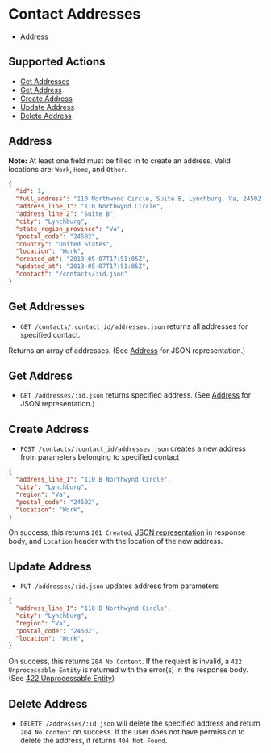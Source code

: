 # Contact Addresses

* [Address](#address)

## Supported Actions

* [Get Addresses](#get-addresses)
* [Get Address](#get-address)
* [Create Address](#create-address)
* [Update Address](#update-address)
* [Delete Address](#delete-address)

## Address

**Note:** At least one field must be filled in to create an address.
Valid locations are: ```Work```, ```Home```, and ```Other```.

```json
{
  "id": 1,
  "full_address": "110 Northwynd Circle, Suite B, Lynchburg, Va, 24502, United States",
  "address_line_1": "110 Northwynd Circle",
  "address_line_2": "Suite B",
  "city": "Lynchburg",
  "state_region_province": "Va",
  "postal_code": "24502",
  "country": "United States",
  "location": "Work",
  "created_at": "2013-05-07T17:51:05Z",
  "updated_at": "2013-05-07T17:51:05Z",
  "contact": "/contacts/:id.json"
}
```

## Get Addresses

* ```GET /contacts/:contact_id/addresses.json``` returns all addresses for specified contact.

Returns an array of addresses. (See [Address](#address) for JSON representation.)

## Get Address

 * ```GET /addresses/:id.json``` returns specified address. (See [Address](#address) for JSON representation.)

## Create Address

* ```POST /contacts/:contact_id/addresses.json``` creates a new address from parameters belonging to specified contact

```json
{
  "address_line_1": "110 B Northwynd Circle",
  "city": "Lynchburg",
  "region": "Va",
  "postal_code": "24502",
  "location": "Work",
}
```

On success, this returns ```201 Created```, [JSON representation](#address) in response body, and ```Location``` header with the location of the new address.

## Update Address

* ```PUT /addresses/:id.json``` updates address from parameters

```json
{
  "address_line_1": "110 B Northwynd Circle",
  "city": "Lynchburg",
  "region": "Va",
  "postal_code": "24502",
  "location": "Work",
}
```

On success, this returns ```204 No Content```. If the request is invalid, a ```422 Unprocessable Entity``` is returned with the error(s) in the response body. (See [422 Unprocessable Entity](https://github.com/aceofsales/api-docs/blob/master/422.md))

## Delete Address

* ```DELETE /addresses/:id.json``` will delete the specified address and return ```204 No Content``` on success. If the user does not have permission to delete the address, it returns ```404 Not Found```.



